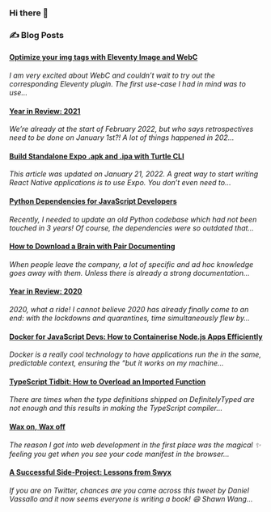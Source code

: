 ### Hi there 👋

### ✍️ Blog Posts
<!--START_SECTION:blog-feed-->
#### [Optimize your img tags with Eleventy Image and WebC](https:&#x2F;&#x2F;www.robincussol.com&#x2F;optimize-your-img-tags-with-eleventy-image-and-webc&#x2F;) 
*I am very excited about WebC and couldn’t wait to try out the corresponding Eleventy plugin. The first use-case I had in mind was to use…*
#### [Year in Review: 2021](https:&#x2F;&#x2F;www.robincussol.com&#x2F;year-in-review-2021&#x2F;) 
*We’re already at the start of February 2022, but who says retrospectives need to be done on January 1st?! A lot of things happened in 202…*
#### [Build Standalone Expo .apk and .ipa with Turtle CLI](https:&#x2F;&#x2F;www.robincussol.com&#x2F;build-standalone-expo-apk-ipa-with-turtle-cli&#x2F;) 
*This article was updated on January 21, 2022. A great way to start writing React Native applications is to use Expo. You don’t even need to…*
#### [Python Dependencies for JavaScript Developers](https:&#x2F;&#x2F;www.robincussol.com&#x2F;python-dependencies-for-javascript-developers&#x2F;) 
*Recently, I needed to update an old Python codebase which had not been touched in 3 years! Of course, the dependencies were so outdated that…*
#### [How to Download a Brain with Pair Documenting](https:&#x2F;&#x2F;www.robincussol.com&#x2F;download-a-brain-with-pair-documenting&#x2F;) 
*When people leave the company, a lot of specific and ad hoc knowledge goes away with them. Unless there is already a strong documentation…*
#### [Year in Review: 2020](https:&#x2F;&#x2F;www.robincussol.com&#x2F;year-in-review-2020&#x2F;) 
*2020, what a ride! I cannot believe 2020 has already finally come to an end: with the lockdowns and quarantines, time simultaneously flew by…*
#### [Docker for JavaScript Devs: How to Containerise Node.js Apps Efficiently](https:&#x2F;&#x2F;www.robincussol.com&#x2F;docker-for-js-devs-how-to-containerise-nodejs-apps-efficiently&#x2F;) 
*Docker is a really cool technology to have applications run the in the same, predictable context, ensuring the “but it works on my machine…*
#### [TypeScript Tidbit: How to Overload an Imported Function](https:&#x2F;&#x2F;www.robincussol.com&#x2F;typescript-tidbit-how-to-overload-an-imported-function&#x2F;) 
*There are times when the type definitions shipped on DefinitelyTyped are not enough and this results in making the TypeScript compiler…*
#### [Wax on, Wax off](https:&#x2F;&#x2F;www.robincussol.com&#x2F;wax-on-wax-off&#x2F;) 
*The reason I got into web development in the first place was the magical ✨ feeling you get when you see your code manifest in the browser…*
#### [A Successful Side-Project: Lessons from Swyx](https:&#x2F;&#x2F;www.robincussol.com&#x2F;a-successful-side-project-lessons-from-swyx&#x2F;) 
*If you are on Twitter, chances are you came across this tweet by Daniel Vassallo and it now seems everyone is writing a book! 😄 Shawn Wang…*
<!--END_SECTION:blog-feed-->

<!--
**RobinCsl/RobinCsl** is a ✨ _special_ ✨ repository because its `README.md` (this file) appears on your GitHub profile.

Here are some ideas to get you started:

- 🔭 I’m currently working on ...
- 🌱 I’m currently learning ...
- 👯 I’m looking to collaborate on ...
- 🤔 I’m looking for help with ...
- 💬 Ask me about ...
- 📫 How to reach me: ...
- 😄 Pronouns: ...
- ⚡ Fun fact: ...
-->
